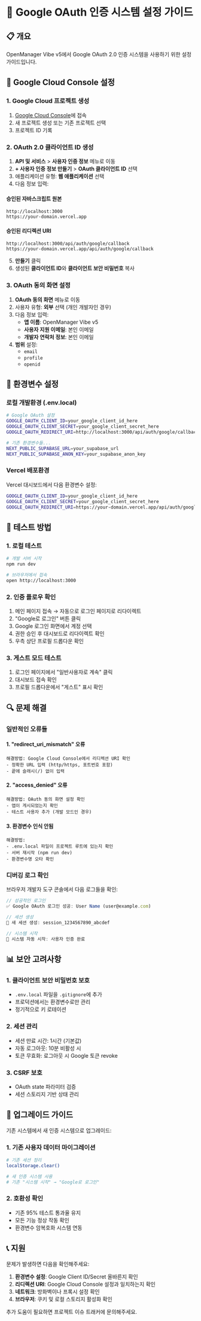 # 🔐 Google OAuth 인증 시스템 설정 가이드

## 📋 개요

OpenManager Vibe v5에서 Google OAuth 2.0 인증 시스템을 사용하기 위한 설정 가이드입니다.

## 🚀 Google Cloud Console 설정

### 1. Google Cloud 프로젝트 생성

1. [Google Cloud Console](https://console.cloud.google.com/)에 접속
2. 새 프로젝트 생성 또는 기존 프로젝트 선택
3. 프로젝트 ID 기록

### 2. OAuth 2.0 클라이언트 ID 생성

1. **API 및 서비스** > **사용자 인증 정보** 메뉴로 이동
2. **+ 사용자 인증 정보 만들기** > **OAuth 클라이언트 ID** 선택
3. 애플리케이션 유형: **웹 애플리케이션** 선택
4. 다음 정보 입력:

#### 승인된 자바스크립트 원본

```
http://localhost:3000
https://your-domain.vercel.app
```

#### 승인된 리디렉션 URI

```
http://localhost:3000/api/auth/google/callback
https://your-domain.vercel.app/api/auth/google/callback
```

5. **만들기** 클릭
6. 생성된 **클라이언트 ID**와 **클라이언트 보안 비밀번호** 복사

### 3. OAuth 동의 화면 설정

1. **OAuth 동의 화면** 메뉴로 이동
2. 사용자 유형: **외부** 선택 (개인 개발자인 경우)
3. 다음 정보 입력:
   - **앱 이름**: OpenManager Vibe v5
   - **사용자 지원 이메일**: 본인 이메일
   - **개발자 연락처 정보**: 본인 이메일
4. **범위** 설정:
   - `email`
   - `profile`
   - `openid`

## 🔧 환경변수 설정

### 로컬 개발환경 (.env.local)

```bash
# Google OAuth 설정
GOOGLE_OAUTH_CLIENT_ID=your_google_client_id_here
GOOGLE_OAUTH_CLIENT_SECRET=your_google_client_secret_here
GOOGLE_OAUTH_REDIRECT_URI=http://localhost:3000/api/auth/google/callback

# 기존 환경변수들...
NEXT_PUBLIC_SUPABASE_URL=your_supabase_url
NEXT_PUBLIC_SUPABASE_ANON_KEY=your_supabase_anon_key
```

### Vercel 배포환경

Vercel 대시보드에서 다음 환경변수 설정:

```bash
GOOGLE_OAUTH_CLIENT_ID=your_google_client_id_here
GOOGLE_OAUTH_CLIENT_SECRET=your_google_client_secret_here
GOOGLE_OAUTH_REDIRECT_URI=https://your-domain.vercel.app/api/auth/google/callback
```

## 🧪 테스트 방법

### 1. 로컬 테스트

```bash
# 개발 서버 시작
npm run dev

# 브라우저에서 접속
open http://localhost:3000
```

### 2. 인증 플로우 확인

1. 메인 페이지 접속 → 자동으로 로그인 페이지로 리다이렉트
2. "Google로 로그인" 버튼 클릭
3. Google 로그인 화면에서 계정 선택
4. 권한 승인 후 대시보드로 리다이렉트 확인
5. 우측 상단 프로필 드롭다운 확인

### 3. 게스트 모드 테스트

1. 로그인 페이지에서 "일반사용자로 계속" 클릭
2. 대시보드 접속 확인
3. 프로필 드롭다운에서 "게스트" 표시 확인

## 🔍 문제 해결

### 일반적인 오류들

#### 1. "redirect_uri_mismatch" 오류

```
해결방법: Google Cloud Console에서 리디렉션 URI 확인
- 정확한 URL 입력 (http/https, 포트번호 포함)
- 끝에 슬래시(/) 없이 입력
```

#### 2. "access_denied" 오류

```
해결방법: OAuth 동의 화면 설정 확인
- 앱이 게시되었는지 확인
- 테스트 사용자 추가 (개발 모드인 경우)
```

#### 3. 환경변수 인식 안됨

```
해결방법: 
- .env.local 파일이 프로젝트 루트에 있는지 확인
- 서버 재시작 (npm run dev)
- 환경변수명 오타 확인
```

### 디버깅 로그 확인

브라우저 개발자 도구 콘솔에서 다음 로그들을 확인:

```javascript
// 성공적인 로그인
✅ Google OAuth 로그인 성공: User Name (user@example.com)

// 세션 생성
🔐 새 세션 생성: session_1234567890_abcdef

// 시스템 시작
🚀 시스템 자동 시작: 사용자 인증 완료
```

## 📊 보안 고려사항

### 1. 클라이언트 보안 비밀번호 보호

- `.env.local` 파일을 `.gitignore`에 추가
- 프로덕션에서는 환경변수로만 관리
- 정기적으로 키 로테이션

### 2. 세션 관리

- 세션 만료 시간: 1시간 (기본값)
- 자동 로그아웃: 10분 비활성 시
- 토큰 무효화: 로그아웃 시 Google 토큰 revoke

### 3. CSRF 보호

- OAuth state 파라미터 검증
- 세션 스토리지 기반 상태 관리

## 🔄 업그레이드 가이드

기존 시스템에서 새 인증 시스템으로 업그레이드:

### 1. 기존 사용자 데이터 마이그레이션

```bash
# 기존 세션 정리
localStorage.clear()

# 새 인증 시스템 사용
# 기존 "시스템 시작" → "Google로 로그인"
```

### 2. 호환성 확인

- 기존 95% 테스트 통과율 유지
- 모든 기능 정상 작동 확인
- 환경변수 암복호화 시스템 연동

## 📞 지원

문제가 발생하면 다음을 확인해주세요:

1. **환경변수 설정**: Google Client ID/Secret 올바른지 확인
2. **리디렉션 URI**: Google Cloud Console 설정과 일치하는지 확인  
3. **네트워크**: 방화벽이나 프록시 설정 확인
4. **브라우저**: 쿠키 및 로컬 스토리지 활성화 확인

추가 도움이 필요하면 프로젝트 이슈 트래커에 문의해주세요.
